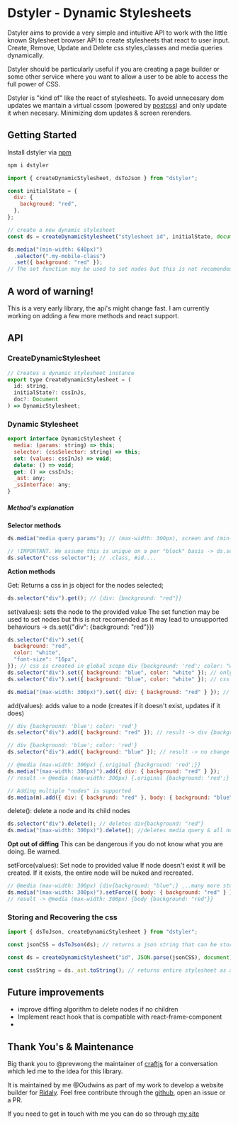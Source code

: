 # Dstyler - Dynamic Stylesheets

Dstyler aims to provide a very simple and intuitive API to work with the little known Stylesheet browser API to create stylesheets that react to user input. Create, Remove, Update and Delete css styles,classes and media queries dynamically.

Dstyler should be particularly useful if you are creating a page builder or some other service where you want to allow a user to be able to access the full power of CSS.

Dstyler is "kind of" like the react of stylesheets. To avoid unnecesary dom updates we mantain a virtual cssom (powered by [postcss](https://github.com/postcss/postcss)) and only update it when necesary. Minimizing dom updates & screen rerenders.

## Getting Started

Install dstyler via [npm](https://www.npmjs.com/package/dstyler)

```bash
npm i dstyler
```

```js
import { createDynamicStylesheet, dsToJson } from "dstyler";

const initialState = {
  div: {
    background: "red",
  },
};

// create a new dynamic stylesheet
const ds = createDynamicStylesheet("stylesheet id", initialState, document);

ds.media("(min-width: 640px)")
  .selector(".my-mobile-class")
  .set({ background: "red" });
// The set function may be used to set nodes but this is not recomended as it may lead to unexpected  behaviour (you may break the stylesheet if not careful) -> ds.set({"div": {background: "red"}})
```

## A word of warning!

This is a very early library, the api's might change fast. I am currently working on adding a few more methods and react support.

## API

### CreateDynamicStylesheet

```js
// Creates a dynamic stylesheet instance
export type CreateDynamicStylesheet = (
  id: string,
  initialState?: cssInJs,
  doc?: Document
) => DynamicStylesheet;
```

### Dynamic Stylesheet

```js
export interface DynamicStylesheet {
  media: (params: string) => this;
  selector: (cssSelector: string) => this;
  set: (values: cssInJs) => void;
  delete: () => void;
  get: () => cssInJs;
  _ast: any;
  _ssInterface: any;
}
```

##### Method's explanation

**Selector methods**

```js
ds.media("media query params"); // (max-width: 300px), screen and (min-width:700px) ....

// !IMPORTANT. We assume this is unique on a per "block" basis -> ds.selector("div") always refers to the same css block while ds.media(id).selector('div') refers to a different node
ds.selector("css selector"); // .class, #id....
```

**Action methods**

Get: Returns a css in js object for the nodes selected;

```js
ds.selector("div").get(); // {div: {background: "red"}}
```

set(values): sets the node to the provided value
The set function may be used to set nodes but this is not recomended as it may lead to unsupported behaviours -> ds.set({"div": {background: "red"}})

```js
ds.selector("div").set({
  background: "red",
  color: "white",
  "font-size": "16px",
}); // css is created in global scope div {background: 'red'; color: "white"; font-size: "16px"}
ds.selector("div").set({ background: "blue", color: "white" }); // only background is changed to blue and font-sized removed so result is div {background: "blue"; color: "white"}
ds.selector("div").set({ background: "blue", color: "white" }); // css is not updated. "nothing" is done

ds.media("(max-width: 300px)").set({ div: { background: "red" } }); // NOT RECOMENDED. May lead to unexpected behaviour.
```

add(values): adds value to a node (creates if it doesn't exist, updates if it does)

```js
// div {background: 'blue'; color: 'red'}
ds.selector("div").add({ background: "red" }); // result -> div {background: 'red'; color: 'red'; }

// div {background: 'blue'; color: 'red'}
ds.selector("div").add({ background: "blue" }); // result -> no change

// @media (max-width: 300px) {.original {background: 'red';}}
ds.media("(max-width: 300px)").add({ div: { background: "red" } });
// result -> @media (max-width: 300px) {.original {background: 'red';} div: {background: 'red';}}

// Adding multiple "nodes" is supported
ds.media(m).add({ div: { backgrund: "red" }, body: { background: "blue" } }); //supported
```

delete(): delete a node and its child nodes

```js
ds.selector("div").delete(); // deletes div{background: "red"}
ds.media("(max-width: 300px)").delete(); //deletes media query & all nodes inside it!
```

**Opt out of diffing**
This can be dangerous if you do not know what you are doing. Be warned.

setForce(values): Set node to provided value
If node doesn't exist it will be created. If it exists, the entire node will be nuked and recreated.

```js
// @media (max-width: 300px) {div{background: "blue";} ...many more stuff...}
ds.media("(max-width: 300px)").setForce({ body: { background: "red" } });
// result -> @media (max-width: 300px) {body {background: "red"}}
```

### Storing and Recovering the css

```js
import { dsToJson, createDynamicStylesheet } from "dstyler";

const jsonCSS = dsToJson(ds); // returns a json string that can be stored anywhere. This json string is a postcss AST. You may use it with postcss to create a css file.

const ds = createDynamicStylesheet("id", JSON.parse(jsonCSS), document); // restored css

const cssString = ds._ast.toString(); // returns entire stylesheet as a css string
```

## Future improvements

- improve diffing algorithm to delete nodes if no children
- Implement react hook that is compatible with react-frame-component
-

## Thank You's & Maintenance

Big thank you to @prevwong the maintainer of [craftjs](https://github.com/prevwong/craft.js) for a conversation which led me to the idea for this library.

It is maintained by me @Oudwins as part of my work to develop a website builder for [Ridaly](https://ridaly.com/). Feel free contribute through the [github](https://github.com/Oudwins/dstyler), open an issue or a PR.

If you need to get in touch with me you can do so through [my site](https://tristanmayo.com/)
